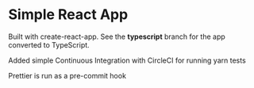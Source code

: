 # Simple React App
Built with create-react-app.
See the **typescript** branch for the app converted to TypeScript.

Added simple Continuous Integration with CircleCI for running yarn tests

Prettier is run as a pre-commit hook
